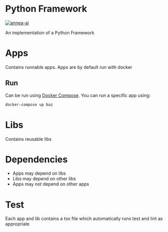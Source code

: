 Python Framework
================
[![annea-ai](https://circleci.com/gh/annea-ai/python-framework.svg?style=svg)](https://app.circleci.com/pipelines/github/annea-ai/python-framework)

An implementation of a Python Framework

# Apps
Contains runnable apps. Apps are by default run with docker

## Run
Can be run using [Docker Compose](https://docs.docker.com/compose/install/). You can run a specific app using: 
```bash
docker-compose up baz
```

# Libs
Contains reusable libs

# Dependencies
* Apps may depend on libs
* Libs may depend on other libs
* Apps may _not_ depend on other apps

# Test
Each app and lib contains a tox file which automatically runs test and lint as appropriate